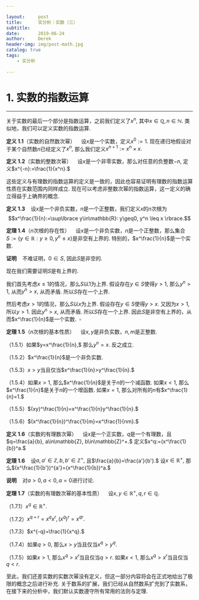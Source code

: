 ```yaml
---

layout:     post
title:      实分析｜实数（三）
subtitle:   
date:       2019-06-24
author:     Derek
header-img: img/post-math.jpg
catalog: true
tags:
    - 实分析
    
---
```

# 1. 实数的指数运算
***
关于实数的最后一个部分是指数运算，之前我们定义了$x^n,$ 其中$x\in\mathbb{Q}, n\in\mathbb{N}.$ 类似地，我们可以定义实数的指数运算.

**定义 1.1**（实数的自然数次幂）&nbsp;&nbsp;&nbsp; 设$x$是一个实数，定义$x^0:=1.$ 现在递归地假设对于某个自然数$n$已经定义了$x^n,$ 那么我们定义$x^{n+1}:=x^n \times x.$

**定义 1.2**（实数的整数次幂）&nbsp;&nbsp;&nbsp; 设$x$是一个非零实数，那么对任意的负整数$-n,$ 定义$x^{-n}:=\frac{1}{x^n}.$

这些定义与有理数的指数运算的定义是一致的，因此也容易证明有理数的指数运算性质在实数范围内同样成立. 现在可以考虑非整数次幂的指数运算，这一定义的确立得益于上确界的概念.

**定义 1.3**&nbsp;&nbsp;&nbsp; 设$x$是一个非负实数，$n$是一个正整数，我们定义$x$的$n$次根为$$x^\frac{1}{n}:=\sup\lbrace y\in\mathbb{R}: y\geq0, y^n \leq x \rbrace.$$

**定理 1.4**（$n$次根的存在性）&nbsp;&nbsp;&nbsp; 设$x$是一个非负实数，$n$是一个正整数，那么集合$S:=\lbrace y\in\mathbb{R}: y\geq0, y^n \leq x \rbrace$是非空有上界的. 特别的，$x^\frac{1}{n}$是一个实数.

**证明**&nbsp;&nbsp;&nbsp; 不难证明，$0 \in S,$ 因此$S$是非空的.

现在我们需要证明$S$是有上界的. 

我们首先考虑$x\leq1$的情况，那么$S$以$1$为上界. 假设存在$y \in S$使得$y>1,$ 那么$y^n>1,$ 从而$y^n>x,$ 从而矛盾. 所以$S$存在一个上界.

然后考虑$x>1$的情况，那么$S$以$x$为上界. 假设存在$y \in S$使得$y>x.$ 又因为$x>1,$ 所以$y>1.$ 因此$y^n>x,$ 从而矛盾. 所以$S$存在一个上界. 因此$S$是非空有上界的，从而$x^\frac{1}{n}$是一个实数.&nbsp;&nbsp;$\square$

**定理 1.5**（$n$次根的基本性质）&nbsp;&nbsp;&nbsp; 设$x, y$是非负实数，$n, m$是正整数.

（1.5.1）如果$y=x^\frac{1}{n},$ 那么$y^n=x.$ 反之成立.

（1.5.2）$x^\frac{1}{n}$是一个非负实数.

（1.5.3）$x>y$当且仅当$x^\frac{1}{n}>y^\frac{1}{n}.$

（1.5.4）如果$x>1,$ 那么$x^\frac{1}{n}$是关于$n$的一个减函数. 如果$x<1,$ 那么$x^\frac{1}{n}$是关于$n$的一个增函数. 如果$x=1,$ 那么对所有的$n$有$x^\frac{1}{n}=1.$

（1.5.5）$(xy)^\frac{1}{n}=x^\frac{1}{n}y^\frac{1}{n}.$

（1.5.6）$(x^\frac{1}{n})^\frac{1}{m}=x^\frac{1}{nm}.$

**定义 1.6**（实数的有理数次幂）&nbsp;&nbsp;&nbsp; 设$x$是一个正实数，$q$是一个有理数，且$q=\frac{a}{b}, a\in\mathbb{Z}, b\in\mathbb{Z}^+.$ 定义$x^q:=(x^\frac{1}{b})^a.$

**定理 1.6**&nbsp;&nbsp;&nbsp; 设$a, a'\in\mathbb{Z}, b, b'\in\mathbb{Z}^+,$ 且$\frac{a}{b}=\frac{a'}{b'}.$ 设$x\in\mathbb{R}^+,$ 那么$(x^\frac{1}{b'})^{a'}=(x^\frac{1}{b})^a.$

**说明**&nbsp;&nbsp;&nbsp; 对$a>0, a<0, a=0$进行讨论.

**定理 1.7**（实数的有理数次幂的基本性质）&nbsp;&nbsp;&nbsp; 设$x, y\in\mathbb{R}^+, q, r\in\mathbb{Q}.$

（1.7.1）$x^q\in\mathbb{R}^+.$

（1.7.2）$x^{q+r}=x^qx^r, (x^q)^r=x^{qr}.$

（1.7.3）$x^{-q}=\frac{1}{x^q}.$

（1.7.4）如果$q>0,$ 那么$x>y$当且仅当$x^q>y^q.$

（1.7.5）如果$x>1,$ 那么$x^q>x^r$当且仅当$q>r.$ 如果$x<1,$ 那么$x^q>x^r$当且仅当$q<r.$

至此，我们还差实数的实数次幂没有定义，但这一部分内容将会在正式地给出了极限的概念之后进行补充. 关于数系的扩展，我们已经从自然数系扩充到了实数系，在接下来的分析中，我们默认实数遵守所有常用的法则与定理.